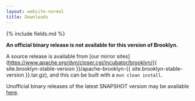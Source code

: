 ```yaml
---
layout: website-normal
title: Downloads
---
```

{% include fields.md %}

**An official binary release is not available for this version of Brooklyn.**

A source release is available from [our mirror sites](https://www.apache.org/dyn/closer.cgi/incubator/brooklyn/{{ site.brooklyn-stable-version }}/apache-brooklyn-{{ site.brooklyn-stable-version }}.tar.gz), and this can be built with a `mvn clean install`.

Unofficial binary releases of the latest SNAPSHOT version may be available 
[here](/v/0.7.0-SNAPSHOT/misc/download.html).
